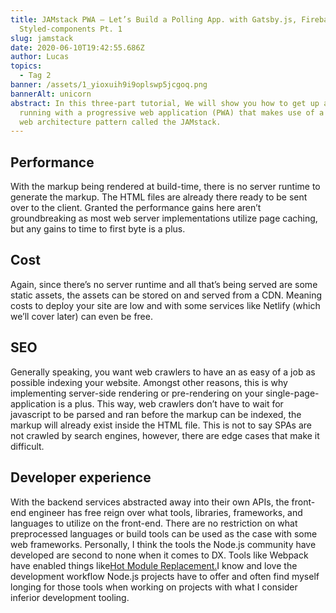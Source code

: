 ```yaml
---
title: JAMstack PWA — Let’s Build a Polling App. with Gatsby.js, Firebase, and
  Styled-components Pt. 1
slug: jamstack
date: 2020-06-10T19:42:55.686Z
author: Lucas
topics:
  - Tag 2
banner: /assets/1_yioxuih9i9oplswp5jcgoq.png
bannerAlt: unicorn
abstract: In this three-part tutorial, We will show you how to get up and
  running with a progressive web application (PWA) that makes use of a powerful
  web architecture pattern called the JAMstack.
---
```


## Performance

With the markup being rendered at build-time, there is no server runtime to generate the markup. The HTML files are already there ready to be sent over to the client. Granted the performance gains here aren’t groundbreaking as most web server implementations utilize page caching, but any gains to time to first byte is a plus.

## Cost

Again, since there’s no server runtime and all that’s being served are some static assets, the assets can be stored on and served from a CDN. Meaning costs to deploy your site are low and with some services like Netlify (which we’ll cover later) can even be free.

## SEO

Generally speaking, you want web crawlers to have an as easy of a job as possible indexing your website. Amongst other reasons, this is why implementing server-side rendering or pre-rendering on your single-page-application is a plus. This way, web crawlers don’t have to wait for javascript to be parsed and ran before the markup can be indexed, the markup will already exist inside the HTML file. This is not to say SPAs are not crawled by search engines, however, there are edge cases that make it difficult.

## Developer experience

With the backend services abstracted away into their own APIs, the front-end engineer has free reign over what tools, libraries, frameworks, and languages to utilize on the front-end. There are no restriction on what preprocessed languages or build tools can be used as the case with some web frameworks. Personally, I think the tools the Node.js community have developed are second to none when it comes to DX. Tools like Webpack have enabled things like[Hot Module Replacement.](https://webpack.js.org/concepts/hot-module-replacement)I know and love the development workflow Node.js projects have to offer and often find myself longing for those tools when working on projects with what I consider inferior development tooling.

